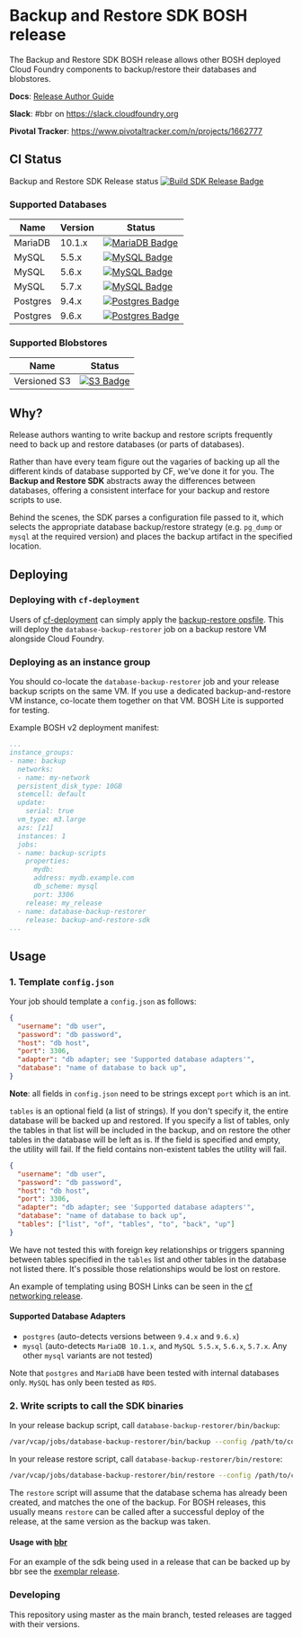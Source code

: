 # Backup and Restore SDK BOSH release

The Backup and Restore SDK BOSH release allows other BOSH deployed Cloud Foundry components to backup/restore their databases and blobstores.

**Docs**: [Release Author Guide](http://docs.cloudfoundry.org/bbr/bbr-devguide.html)

**Slack**: #bbr on https://slack.cloudfoundry.org

**Pivotal Tracker**: https://www.pivotaltracker.com/n/projects/1662777


## CI Status

Backup and Restore SDK Release status [![Build SDK Release Badge](https://backup-and-restore.ci.cf-app.com/api/v1/teams/main/pipelines/backup-and-restore-sdk-release/jobs/create-release/badge)](https://backup-and-restore.ci.cf-app.com/teams/main/pipelines/backup-and-restore-sdk-release)

### Supported Databases

| Name | Version | Status |
|------|---------|--------|
| MariaDB | 10.1.x  | [![MariaDB Badge](https://backup-and-restore.ci.cf-app.com/api/v1/teams/main/pipelines/backup-and-restore-sdk-release/jobs/mariadb-system-tests/badge)](https://backup-and-restore.ci.cf-app.com/teams/main/pipelines/backup-and-restore-sdk-release/jobs/mariadb-system-tests) | 
| MySQL | 5.5.x  | [![MySQL Badge](https://backup-and-restore.ci.cf-app.com/api/v1/teams/main/pipelines/backup-and-restore-sdk-release/jobs/rds-mysql-5.5-system-tests/badge)](https://backup-and-restore.ci.cf-app.com/teams/main/pipelines/backup-and-restore-sdk-release/jobs/rds-mysql-5.5-system-tests) | 
| MySQL | 5.6.x  | [![MySQL Badge](https://backup-and-restore.ci.cf-app.com/api/v1/teams/main/pipelines/backup-and-restore-sdk-release/jobs/rds-mysql-5.6-system-tests/badge)](https://backup-and-restore.ci.cf-app.com/teams/main/pipelines/backup-and-restore-sdk-release/jobs/rds-mysql-5.6-system-tests) | 
| MySQL | 5.7.x  | [![MySQL Badge](https://backup-and-restore.ci.cf-app.com/api/v1/teams/main/pipelines/backup-and-restore-sdk-release/jobs/rds-mysql-5.7-system-tests/badge)](https://backup-and-restore.ci.cf-app.com/teams/main/pipelines/backup-and-restore-sdk-release/jobs/rds-mysql-5.7-system-tests) | 
| Postgres | 9.4.x  | [![Postgres Badge](https://backup-and-restore.ci.cf-app.com/api/v1/teams/main/pipelines/backup-and-restore-sdk-release/jobs/postgres-system-tests/badge)](https://backup-and-restore.ci.cf-app.com/teams/main/pipelines/backup-and-restore-sdk-release/jobs/postgres-system-tests) | 
| Postgres | 9.6.x  | [![Postgres Badge](https://backup-and-restore.ci.cf-app.com/api/v1/teams/main/pipelines/backup-and-restore-sdk-release/jobs/postgres-system-tests/badge)](https://backup-and-restore.ci.cf-app.com/teams/main/pipelines/backup-and-restore-sdk-release/jobs/postgres-system-tests) | 


### Supported Blobstores

| Name |  Status |
|------|---------|
| Versioned S3 | [![S3 Badge](https://backup-and-restore.ci.cf-app.com/api/v1/teams/main/pipelines/backup-and-restore-sdk-release/jobs/s3-blobstore-backuper-system-tests/badge)](https://backup-and-restore.ci.cf-app.com/teams/main/pipelines/backup-and-restore-sdk-release/jobs/s3-blobstore-backuper-system-tests) |

## Why?

Release authors wanting to write backup and restore scripts frequently need to back up and restore databases (or parts of databases).

Rather than have every team figure out the vagaries of backing up all the different kinds of database supported by CF, we've done it for you. The **Backup and Restore SDK** abstracts away the differences between databases, offering a consistent interface for your backup and restore scripts to use.

Behind the scenes, the SDK parses a configuration file passed to it, which selects the appropriate database backup/restore strategy (e.g. `pg_dump` or `mysql` at the required version) and places the backup artifact in the specified location.

## Deploying

### Deploying with `cf-deployment`

Users of [cf-deployment](https://github.com/cloudfoundry/cf-deployment) can simply apply the [backup-restore opsfile](https://github.com/cloudfoundry/cf-deployment/blob/master/operations/experimental/enable-backup-restore.yml). This will deploy the `database-backup-restorer` job on a backup restore VM alongside Cloud Foundry.

### Deploying as an instance group

You should co-locate the `database-backup-restorer` job and your release backup scripts on the same VM. If you use a dedicated backup-and-restore VM instance, co-locate them together on that VM. BOSH Lite is supported for testing.

Example BOSH v2 deployment manifest:
```yaml
...
instance_groups:
- name: backup
  networks:
  - name: my-network
  persistent_disk_type: 10GB
  stemcell: default
  update:
    serial: true
  vm_type: m3.large
  azs: [z1]
  instances: 1
  jobs:
  - name: backup-scripts
    properties:
      mydb:
      address: mydb.example.com
      db_scheme: mysql
      port: 3306
    release: my_release
  - name: database-backup-restorer
    release: backup-and-restore-sdk
...
```

## Usage

### 1. Template `config.json`

Your job should template a `config.json` as follows:

```json
{
  "username": "db user",
  "password": "db password",
  "host": "db host",
  "port": 3306,
  "adapter": "db adapter; see 'Supported database adapters'",
  "database": "name of database to back up",
}
```

**Note**: all fields in `config.json` need to be strings except `port` which is an int.

`tables` is an optional field (a list of strings). If you don't specify it, the entire database will be backed up and restored. If you specify a list of tables, only the tables in that list will be included in the backup, and on restore the other tables in the database will be left as is. If the field is specified and empty, the utility will fail. If the field contains non-existent tables the utility will fail.

```json
{
  "username": "db user",
  "password": "db password",
  "host": "db host",
  "port": 3306,
  "adapter": "db adapter; see 'Supported database adapters'",
  "database": "name of database to back up",
  "tables": ["list", "of", "tables", "to", "back", "up"]
}
```

We have not tested this with foreign key relationships or triggers spanning between tables specified in the `tables` list and other tables in the database not listed there. It's possible those relationships would be lost on restore.

An example of templating using BOSH Links can be seen in the [cf networking release](https://github.com/cloudfoundry-incubator/cf-networking-release/blob/647f7a71b442c25ec29b1cc6484410946f41935c/jobs/bbr-cfnetworkingdb/templates/config.json.erb).

#### Supported Database Adapters

* `postgres` (auto-detects versions between `9.4.x` and `9.6.x`)
* `mysql` (auto-detects `MariaDB 10.1.x`, and `MySQL 5.5.x`, `5.6.x`, `5.7.x`. Any other `mysql` variants are not tested)

Note that `postgres` and `MariaDB` have been tested with internal databases only. `MySQL` has only been tested as `RDS`.

### 2. Write scripts to call the SDK binaries

In your release backup script, call `database-backup-restorer/bin/backup`:

```bash
/var/vcap/jobs/database-backup-restorer/bin/backup --config /path/to/config.json --artifact-file $BBR_ARTIFACT_DIRECTORY/artifactFile
```

In your release restore script, call `database-backup-restorer/bin/restore`:

```bash
/var/vcap/jobs/database-backup-restorer/bin/restore --config /path/to/config.json --artifact-file $BBR_ARTIFACT_DIRECTORY/artifactFile
```

The `restore` script will assume that the database schema has already been created, and matches the one of the backup. For BOSH releases, this usually means `restore` can be called after a successful deploy of the release, at the same version as the backup was taken.

#### Usage with [bbr](https://github.com/cloudfoundry-incubator/bosh-backup-and-restore)

For an example of the sdk being used in a release that can be backed up by bbr see the [exemplar release](https://github.com/cloudfoundry-incubator/exemplar-backup-and-restore-release).

### Developing
This repository using master as the main branch, tested releases are tagged with their versions.
